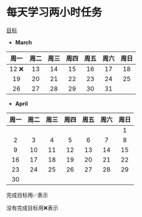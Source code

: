 # 每天学习两小时任务
[目标](./goal-2018.md)

- **March**

|周一|周二|周三|周四|周五|周六|周日|
|:---:|:---:|:---:|:---:|:---:|:---:|:---:|
|12 :x:|13|14|15|16|17|18|
|19|20|21|22|23|24|25|
|26|27|28|29|30|31||

- **April**

|周一|周二|周三|周四|周五|周六|周日|
|:---:|:---:|:---:|:---:|:---:|:---:|:---:|
|||||||1|
|2|3|4|5|6|7|8|
|9|10|11|12|13|14|15|
|16|17|18|19|20|21|22|
|23|24|25|26|27|28|29|
|30|||||||

完成目标用:white_check_mark:表示

没有完成目标用:x:表示